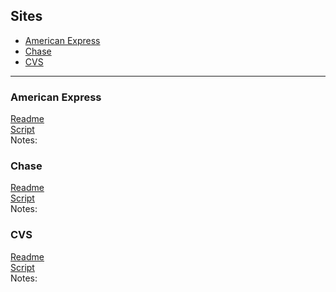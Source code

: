 

## Sites
  - [American Express](#american-express)
  - [Chase](#chase)
  - [CVS](#cvs)

***

### American Express

[Readme](https://github.com/ahillelt/AutomateOffers/blob/main/amex/readme.md)<br>
[Script](https://github.com/ahillelt/AutomateOffers/blob/main/amex/amex.sh)<br>
Notes:

### Chase

[Readme]()<br>
[Script](https://github.com/ahillelt/AutomateOffers/blob/main/chase/chase.sh)<br>
Notes:


### CVS

[Readme]()<br>
[Script]()<br>
Notes:
